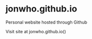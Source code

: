 jonwho.github.io
================

Personal website hosted through Github

Visit site at jonwho.github.io()
